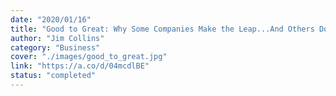 ```yaml
---
date: "2020/01/16"
title: "Good to Great: Why Some Companies Make the Leap...And Others Don't"
author: "Jim Collins"
category: "Business"
cover: "./images/good_to_great.jpg"
link: "https://a.co/d/04mcdlBE"
status: "completed"
---
```

